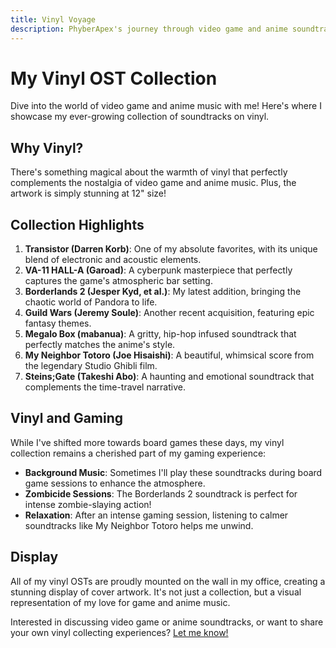 ```yaml
---
title: Vinyl Voyage
description: PhyberApex's journey through video game and anime soundtracks on vinyl
---
```


# My Vinyl OST Collection

Dive into the world of video game and anime music with me! Here's where I showcase my ever-growing collection of soundtracks on vinyl.

## Why Vinyl?

There's something magical about the warmth of vinyl that perfectly complements the nostalgia of video game and anime music. Plus, the artwork is simply stunning at 12" size!

## Collection Highlights

1. **Transistor (Darren Korb)**: One of my absolute favorites, with its unique blend of electronic and acoustic elements.
2. **VA-11 HALL-A (Garoad)**: A cyberpunk masterpiece that perfectly captures the game's atmospheric bar setting.
3. **Borderlands 2 (Jesper Kyd, et al.)**: My latest addition, bringing the chaotic world of Pandora to life.
4. **Guild Wars (Jeremy Soule)**: Another recent acquisition, featuring epic fantasy themes.
5. **Megalo Box (mabanua)**: A gritty, hip-hop infused soundtrack that perfectly matches the anime's style.
6. **My Neighbor Totoro (Joe Hisaishi)**: A beautiful, whimsical score from the legendary Studio Ghibli film.
7. **Steins;Gate (Takeshi Abo)**: A haunting and emotional soundtrack that complements the time-travel narrative.

## Vinyl and Gaming

While I've shifted more towards board games these days, my vinyl collection remains a cherished part of my gaming experience:

- **Background Music**: Sometimes I'll play these soundtracks during board game sessions to enhance the atmosphere.
- **Zombicide Sessions**: The Borderlands 2 soundtrack is perfect for intense zombie-slaying action!
- **Relaxation**: After an intense gaming session, listening to calmer soundtracks like My Neighbor Totoro helps me unwind.

## Display

All of my vinyl OSTs are proudly mounted on the wall in my office, creating a stunning display of cover artwork. It's not just a collection, but a visual representation of my love for game and anime music.

Interested in discussing video game or anime soundtracks, or want to share your own vinyl collecting experiences? [Let me know!](/about#let-s-connect)